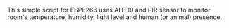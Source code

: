 This simple script for ESP8266 uses AHT10 and PIR sensor to monitor room's temperature, humidity, light level and human (or animal) presence.